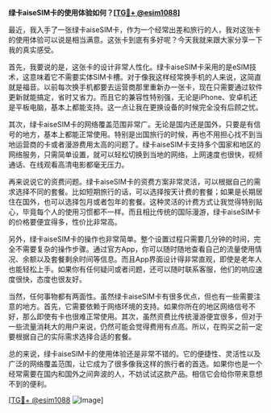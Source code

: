 **绿卡aiseSIM卡的使用体验如何？[[TG💪+ @esim1088](https://t.me/s/esim1088)]**

最近，我入手了一张绿卡aiseSIM卡，作为一个经常出差和旅行的人，我对这张卡的使用体验可以说是相当满意。这张卡到底有多好呢？今天我就来跟大家分享一下我的真实感受。

首先，我要说的是，这张卡的设计非常人性化。绿卡aiseSIM卡采用的是eSIM技术，这意味着它不需要实体SIM卡槽。对于像我这样经常换手机的人来说，这简直就是福音。以前每次换手机都要去运营商那里重新办一张卡，现在只需要通过软件更新就能搞定，省时又省力。而且它的兼容性特别强，无论是iPhone、安卓机还是平板电脑，基本上都能支持。这一点让我在更换设备的时候完全没有后顾之忧。

其次，绿卡aiseSIM卡的网络覆盖范围非常广。无论是国内还是国外，只要是有信号的地方，基本上都能正常使用。特别是出国旅行的时候，再也不用担心找不到当地运营商的卡或者漫游费用太高的问题了。绿卡aiseSIM卡支持多个国家和地区的网络服务，只需简单设置，就可以轻松切换到当地的网络，上网速度也很快，视频通话、在线观看高清电影都毫无压力。

再来说说它的资费问题。绿卡aiseSIM卡的资费方案非常灵活，可以根据自己的需求选择不同的套餐。比如短期旅行的话，可以选择按天计费的套餐；如果是长期居住在国外，也可以选择包月或者包年的套餐。这种灵活的计费方式让我觉得特别贴心，毕竟每个人的使用习惯都不一样。而且相比传统的国际漫游，绿卡aiseSIM卡的价格要便宜得多，性价比非常高。

另外，绿卡aiseSIM卡的操作也非常简单。整个设置过程只需要几分钟的时间，完全不需要复杂的操作步骤。通过官方App，你可以随时随地查看自己的流量使用情况、余额以及套餐剩余时间等信息。而且App界面设计得非常直观，即使是老年人也能轻松上手。如果你有任何疑问或者问题，还可以随时联系客服，他们的响应速度很快，态度也很友好。

当然，任何事物都有两面性。虽然绿卡aiseSIM卡有很多优点，但也有一些需要注意的地方。首先，它需要依赖于网络环境的支持。如果你所在的地区网络信号不好，那么即使有卡也很难正常使用。其次，虽然资费比传统漫游便宜很多，但对于一些流量消耗大的用户来说，仍然可能会觉得费用有点高。所以，在购买之前一定要根据自己的实际需求选择合适的套餐。

总的来说，绿卡aiseSIM卡的使用体验还是非常不错的。它的便捷性、灵活性以及广泛的网络覆盖范围，让它成为了很多像我这样的旅行者的首选。如果你也是一个经常需要在国内和国外之间奔波的人，不妨试试这款产品。相信它会给你带来意想不到的便利。

[[TG💪+ @esim1088](https://t.me/s/esim1088) ![Image](https://i.postimg.cc/4NQfJmqS/Snipaste-2025-05-13-00-14-12.png)]